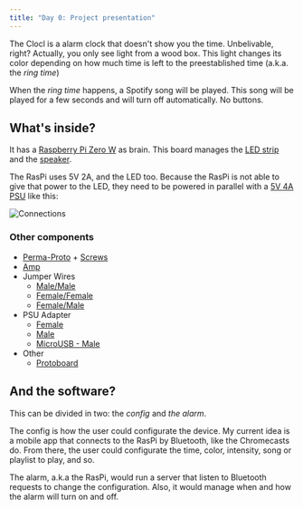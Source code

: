 ```yaml
---
title: "Day 0: Project presentation"
---
```


The Clocl is a alarm clock that doesn't show you the time. Unbelivable, right? Actually, you only see light from a wood box. This light changes its color depending on how much time is left to the preestablished time (a.k.a. the *ring time*)

When the *ring time* happens, a Spotify song will be played. This song will be played for a few seconds and will turn off automatically. No buttons.

## What's inside?
It has a [Raspberry Pi Zero W](https://www.adafruit.com/product/3708) as brain. This board manages the [LED strip](https://www.adafruit.com/product/1138) and the [speaker](https://www.adafruit.com/product/3968).

The RasPi uses 5V 2A, and the LED too. Because the RasPi is not able to give that power to the LED, they need to be powered in parallel with a [5V 4A PSU](https://www.adafruit.com/product/1466) like this:

![Connections](/images/docs/the-cloc/power-diagram.png)

### Other components
- [Perma-Proto](https://www.adafruit.com/product/2310) + [Screws](https://www.adafruit.com/product/2336)
- [Amp](https://www.adafruit.com/product/3006)
- Jumper Wires
  - [Male/Male](https://www.adafruit.com/product/1956)
  - [Female/Female](https://www.adafruit.com/product/1950)
  - [Female/Male](https://www.adafruit.com/product/1954)
- PSU Adapter
  - [Female](https://www.adafruit.com/product/368)
  - [Male](https://www.adafruit.com/product/369)
  - [MicroUSB - Male](https://www.adafruit.com/product/2727)
- Other
  - [Protoboard](https://www.adafruit.com/product/64)

## And the software?
This can be divided in two: the *config* and *the alarm*.

The config is how the user could configurate the device. My current idea is a mobile app that connects to the RasPi by Bluetooth, like the Chromecasts do. From there, the user could configurate the time, color, intensity, song or playlist to play, and so.

The alarm, a.k.a the RasPi, would run a server that listen to Bluetooth requests to change the configuration. Also, it would manage when and how the alarm will turn on and off.
